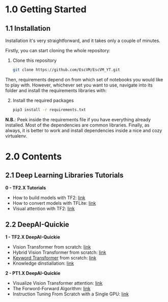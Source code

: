 # 1.0 Getting Started

## 1.1 Installation

Installation it's very straightforward, and it takes only a couple of minutes.

Firstly, you can start cloning the whole repository:

1. Clone this repository
   ```bash
   git clone https://github.com/EscVM/EscVM_YT.git
   ```

Then, requirements  depend on from which set of notebooks you would like to play with. However, whichever set you want to use, navigate into its folder and install the requirements libraries with:

2. Install the required packages
   ```bash
   pip3 install -r requirements.txt
   ```

**N.B.**: Peek inside the requirements file if you have everything already installed. Most of the dependencies are common libraries. Finally, as always, it is better to work and install dependencies inside a nice and cozy virtualenv.

# 2.0 Contents

## 2.1 Deep Learning Libraries Tutorials
**0 - TF2.X Tutorials**
- How to build models with TF2: [link](https://github.com/EscVM/EscVM_YT/blob/master/Notebooks/0%20-%20TF2.X%20Tutorials/tf_2_build_models.ipynb)
- How to convert models with TFLite: [link](https://github.com/EscVM/EscVM_YT/blob/master/Notebooks/0%20-%20TF2.X%20Tutorials/tf_2_tflite_conversions.ipynb)
- Visual attention with TF2: [link](https://github.com/EscVM/EscVM_YT/blob/master/Notebooks/0%20-%20TF2.X%20Tutorials/tf_2_visual_attention.ipynb)

## 2.2 DeepAI-Quickie

**1 - TF2.X DeepAI-Quickie**
- Vision Transformer from scratch: [link](https://github.com/EscVM/EscVM_YT/blob/master/Notebooks/1%20-%20TF2.X%20DeepAI-Quickie/tf_2_vision_transformer.ipynb)
- Hybrid Vision Transformer from scratch: [link](https://github.com/EscVM/EscVM_YT/blob/master/Notebooks/1%20-%20TF2.X%20DeepAI-Quickie/tf_2_hybrid_vision_transformer.ipynb)
- [Keyword Transformer](https://arxiv.org/pdf/2104.00769v2.pdf) from scratch: [link](https://github.com/EscVM/EscVM_YT/blob/master/Notebooks/1%20-%20TF2.X%20DeepAI-Quickie/tf_2_keyword_transformer.ipynb)
- Knowledge dinstiallation: [link](https://github.com/EscVM/EscVM_YT/blob/master/Notebooks/1%20-%20TF2.X%20DeepAI-Quickie/tf_2_knowledge_distillation.ipynb)

**2 - PT1.X DeepAI-Quickie**
- Visualize Vision Transformer attention: [link](https://github.com/EscVM/EscVM_YT/blob/master/Notebooks/2%20-%20PT1.X%20DeepAI-Quickie/pt_1_vit_attention.ipynb)
- The Forword-Forward Algorithm: [link](https://github.com/EscVM/EscVM_YT/blob/master/Notebooks/2%20-%20PT1.X%20DeepAI-Quickie/pt_1_forward_forward_alg.ipynb)
- Instruction Tuning From Scratch with a Single GPU: [link](https://github.com/EscVM/EscVM_YT/blob/master/Notebooks/2%20-%20PT1.X%20DeepAI-Quickie/pt_1_instruction_tuning.ipynb)
